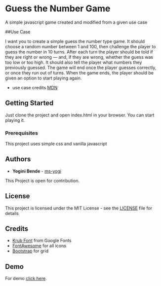 # Guess the Number Game

A simple javascript game created and modified from a given use case

##Use Case

I want you to create a simple guess the number type game. It should choose a random number between 1 and 100, then challenge the player to guess the number in 10 turns. After each turn the player should be told if they are right or wrong — and, if they are wrong, whether the guess was too low or too high. It should also tell the player what numbers they previously guessed. The game will end once the player guesses correctly, or once they run out of turns. When the game ends, the player should be given an option to start playing again.

- use case credits [MDN](https://developer.mozilla.org/en-US/docs/Learn/JavaScript/First_steps/A_first_splash)

## Getting Started

Just clone the project and open index.html in your browser. You can start playing it.

### Prerequisites

This project uses simple css and vanilla javascript

## Authors

* **Yogini Bende** - [ms-yogi](https://github.com/ms-yogi)

This Project is open for contribution.

## License

This project is licensed under the MIT License - see the [LICENSE](LICENSE) file for details

## Credits

* [Krub Font](https://fonts.google.com/?selection.family=Krub) from Google Fonts
* [FontAwesome](https://fontawesome.com/) for all icons
* [Bootstrap](https://getbootstrap.com) for grid

## Demo

For demo [click here](http://yoginibende.me/guess-the-number/).

